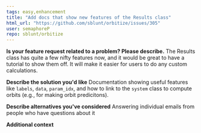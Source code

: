 ```yaml
---
tags: easy,enhancement
title: "Add docs that show new features of the Results class"
html_url: "https://github.com/sblunt/orbitize/issues/305"
user: semaphoreP
repo: sblunt/orbitize
---
```


**Is your feature request related to a problem? Please describe.**
The Results class has quite a few nifty features now, and it would be great to have a tutorial to show them off. It will make it easier for users to do any custom calculations. 

**Describe the solution you'd like**
Documentation showing useful features like `labels`, `data`, `param_idx`, and how to link to the `system` class to compute orbits (e.g., for making orbit predicitons). 

**Describe alternatives you've considered**
Answering individual emails from people who have questions about it

**Additional context**

